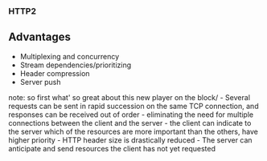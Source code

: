 ### HTTP2 <!-- .element: class="section-title" -->

## Advantages

- Multiplexing and concurrency <!-- .element: class="fragment" -->
- Stream dependencies/prioritizing <!-- .element: class="fragment" -->
- Header compression <!-- .element: class="fragment" -->
- Server push <!-- .element: class="fragment" -->

note:
    so first what' so great about this new player on the block/
    - Several requests can be sent in rapid succession on the same TCP connection, and responses can be received out of order - eliminating the need for multiple connections between the client and the server
    - the client can indicate to the server which of the resources are more important than the others, have higher priority
    - HTTP header size is drastically reduced
    - The server can anticipate and send resources the client has not yet requested
